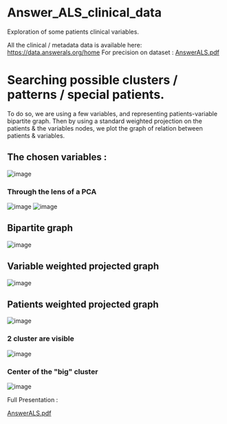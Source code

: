 # Answer_ALS_clinical_data
Exploration of some patients clinical variables. 

All the clinical / metadata data is available here: https://data.answerals.org/home
For precision on dataset : 
[AnswerALS.pdf](https://github.com/ComeJaubert/Answer_ALS_clinical_data/files/7904627/AnswerALS.pdf)


# Searching possible clusters / patterns / special patients.
    
To do so, we are using a few variables, and representing patients-variable bipartite graph.
Then by using a standard weighted projection on the patients & the variables nodes, we plot the graph of relation between patients & variables.

## The chosen variables :
![image](https://user-images.githubusercontent.com/90629366/150327526-0fecad88-4e51-488d-af86-78011262977d.png)

### Through the lens of a PCA
![image](https://user-images.githubusercontent.com/90629366/150327728-67c2cc78-db47-42ba-9d5a-5647b8983ae5.png)
![image](https://user-images.githubusercontent.com/90629366/150327768-846fa4b9-7437-46cc-a65a-769f7121c246.png)

## Bipartite graph
![image](https://user-images.githubusercontent.com/90629366/150327865-70352df8-6e61-4180-aaad-8a74b5670ff9.png)

## Variable weighted projected graph
![image](https://user-images.githubusercontent.com/90629366/150328112-6be174b4-025c-43b4-ade6-452aa2786b53.png)

## Patients weighted projected graph
![image](https://user-images.githubusercontent.com/90629366/150328192-ea705ef7-3fc6-4357-980c-eaa3751e1569.png)

### 2 cluster are visible
![image](https://user-images.githubusercontent.com/90629366/150328481-70216283-cd0b-4b95-96db-b06af2879b9f.png)


### Center of the "big" cluster 
![image](https://user-images.githubusercontent.com/90629366/150328305-4be016e9-3590-47c9-897c-b4aef9e7c205.png)





Full Presentation :

[AnswerALS.pdf](https://github.com/ComeJaubert/Answer_ALS_clinical_data/files/7904518/AnswerALS.pdf)
